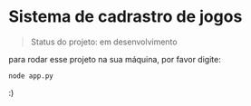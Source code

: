 <h1>Sistema de cadrastro de jogos</h1>

> Status do projeto: em desenvolvimento

para rodar esse projeto na sua máquina, por favor digite:

```
node app.py
```

:)
